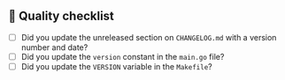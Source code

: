 ## :vertical_traffic_light: Quality checklist

- [ ] Did you update the unreleased section on `CHANGELOG.md` with a version number and date?
- [ ] Did you update the `version` constant in the `main.go` file?
- [ ] Did you update the `VERSION` variable in the `Makefile`?
